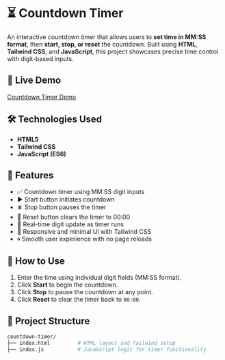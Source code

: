 # ⏳ Countdown Timer

An interactive countdown timer that allows users to **set time in MM:SS format**, then **start, stop, or reset** the countdown. Built using **HTML**, **Tailwind CSS**, and **JavaScript**, this project showcases precise time control with digit-based inputs.

## 🔗 Live Demo  
<a href="https://amruthacgowda.github.io/countdown-timer" target="_blank">Countdown Timer Demo</a>

## 🛠️ Technologies Used

- **HTML5**
- **Tailwind CSS**
- **JavaScript (ES6)**

## 🚀 Features

- ✅ Countdown timer using MM:SS digit inputs  
- ▶️ Start button initiates countdown  
- ⏸️ Stop button pauses the timer  
- 🔁 Reset button clears the timer to 00:00  
- 🧮 Real-time digit update as timer runs  
- 📱 Responsive and minimal UI with Tailwind CSS  
- 🌀 Smooth user experience with no page reloads

## 📌 How to Use

1. Enter the time using individual digit fields (MM:SS format).
2. Click **Start** to begin the countdown.
3. Click **Stop** to pause the countdown at any point.
4. Click **Reset** to clear the timer back to `00:00`.

## 📂 Project Structure

```bash
countdown-timer/
├── index.html         # HTML layout and Tailwind setup
├── index.js           # JavaScript logic for timer functionality
